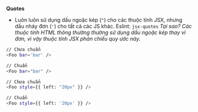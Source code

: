 **Quotes**
- Luôn luôn sử dụng dấu ngoặc kép (`"`) cho các thuộc tính JSX, nhưng dấu nháy đơn (`'`) cho tất cả các JS khác. Eslint: `jsx-quotes`
*Tại sao? Các thuộc tính HTML thông thường thường sử dụng dấu ngoặc kép thay vì đơn, vì vậy thuộc tính JSX phản chiếu quy ước này.*
```sh
// Chưa chuẩn
<Foo bar='bar' />

// Chuẩn
<Foo bar="bar" />

// Chưa chuẩn
<Foo style={{ left: "20px" }} />

// Chuẩn
<Foo style={{ left: '20px' }} />
```
